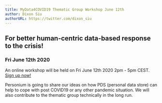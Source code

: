 ```yaml
---
title: MyData4COVID19 Thematic Group Workshop June 12th
author: Dixon Siu
authorURL: https://twitter.com/dixon_siu
---
```

## For better human-centric data-based response to the crisis!  

### Fri June 12th 2020  
An online workshop will be held on Fri June 12th 2020 2pm - 5pm CEST. [Sign up now!](https://mydata.org/covid-19)  

Personium is going to share our ideas on how PDS (personal data store) can help to cope with post COVID19 or any other pandemic situation. We will also contribute to the thematic group technically in the long run. 
